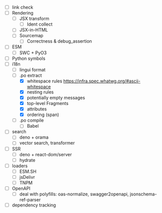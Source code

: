 - [ ] link check
- [ ] Rendering
  - [ ] JSX transform
    - [ ] Ident collect
  - [ ] JSX-in-HTML
  - [ ] Sourcemap
    - [ ] Correctness & debug_assertion
- [ ] ESM
  - [ ] SWC + PyO3
- [ ] Python symbols
- [ ] i18n
  - [ ] lingui format
  - [ ] .po extract
    - [x] whitespace rules https://infra.spec.whatwg.org/#ascii-whitespace
    - [x] nesting rules
    - [x] potentially empty messages
    - [x] top-level Fragments
    - [x] attributes
    - [x] ordering (span)
  - [ ] .po compile
    - [ ] Babel
- [ ] search
  - [ ] deno + orama
  - [ ] vector search, transformer
- [ ] SSR
  - [ ] deno + react-dom/server
  - [ ] hydrate
- [ ] loaders
  - [ ] ESM.SH
  - [ ] jsDelivr
  - [ ] TNPM
- [ ] OpenAPI
  - [ ] deal with polyfills: oas-normalize, swagger2openapi, jsonschema-ref-parser
- [ ] dependency tracking
